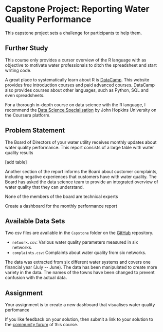 # Capstone Project: Reporting Water Quality Performance

This capstone project sets a challenge for participants to help them.

## Further Study
This course only provides a cursor overview of the R language with as objective to motivate water professionals to ditch the spreadsheet and start writing code.

A great place to systematically learn about R is [DataCamp](https://www.datacamp.com/). This website provides free introduction courses and paid advanced courses. DataCamp also provides courses about other languages, such as Python, SQL and even spreadsheets.

For a thorough in-depth course on data science with the R language, I recommend the [Data Science Specialisation](https://www.coursera.org/specializations/jhu-data-science) by John Hopkins University on the Coursera platform.


## Problem Statement
The Board of Directors of your water utility receives monthly updates about water quality performance. This report consists of a large table with water quality results 

[add table]

Another section of the report informs the Board about customer complaints, including negative experiences that customers have with water quality. The Board has asked the data science team to provide an integrated overview of water quality that they can understand.

None of the members of the board are technical experts

Create a dashboard for the monthly performance report 

## Available Data Sets
Two csv files are available in the `Capstone` folder on the [GitHub]() repository.

* `network.csv`: Various water quality parameters measured in six networks.
* `complaints.csv`: Complaints about water quality from six networks.

The data was extracted from six different water systems and covers one financial year (July -- June). The data has been manipulated to create more variety in the data. The names of the towns have been changed to prevent confusion with the actual data.

## Assignment
Your assignment is to create a new dashboard that visualises water quality perfomance 




If you like feedback on your solution, then submit a link to your solution to the [community forum](https://community.leanpub.com/c/r4h2o) of this course.
